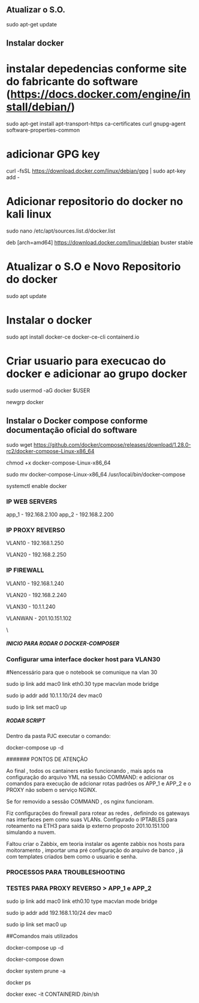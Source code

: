 
## Atualizar o S.O. 

sudo apt-get update 
 

## Instalar docker 

# instalar depedencias conforme site do fabricante do software (https://docs.docker.com/engine/install/debian/) 

sudo apt-get install apt-transport-https ca-certificates curl gnupg-agent software-properties-common


# adicionar GPG key

curl -fsSL https://download.docker.com/linux/debian/gpg | sudo apt-key add - 


# Adicionar repositorio do docker no kali linux 

sudo nano /etc/apt/sources.list.d/docker.list 

deb [arch=amd64] https://download.docker.com/linux/debian buster stable 


# Atualizar o S.O e Novo Repositorio do docker 
 
sudo apt update 


# Instalar o docker 

sudo apt install docker-ce docker-ce-cli containerd.io 





# Criar usuario para execucao do docker e adicionar ao grupo docker 

sudo usermod -aG docker $USER 

newgrp docker 


## Instalar o Docker compose conforme documentação oficial do software 


sudo wget https://github.com/docker/compose/releases/download/1.28.0-rc2/docker-compose-Linux-x86_64 

chmod +x docker-compose-Linux-x86_64 

sudo mv docker-compose-Linux-x86_64 /usr/local/bin/docker-compose 



systemctl enable docker 


### IP WEB SERVERS

app_1 - 192.168.2.100
app_2 - 192.168.2.200


### IP PROXY REVERSO

VLAN10 - 192.168.1.250

VLAN20 - 192.168.2.250


### IP FIREWALL

VLAN10 - 192.168.1.240

VLAN20 - 192.168.2.240

VLAN30 - 10.1.1.240

VLANWAN - 201.10.151.102


\


##### INICIO PARA RODAR O DOCKER-COMPOSER


### Configurar uma interface docker host para VLAN30

#Nencessário para que o notebook se comunique na vlan 30

sudo ip link add mac0 link eth0.30 type macvlan mode bridge

sudo ip addr add 10.1.1.10/24 dev mac0

sudo ip link set mac0 up 



##### RODAR SCRIPT

Dentro da pasta PJC executar o comando:

docker-compose up -d



####### PONTOS DE ATENÇÃO

Ao final , todos os cantainers estão funcionando , mais após na configuração do arquivo YML na sessão COMMAND: e adicionar os comandos para execução de adcionar rotas padrões os APP_1 e APP_2 e o PROXY não sobem o serviço NGINX.

Se for removido a sessão COMMAND , os nginx funcionam.

Fiz configurações do firewall para rotear as redes , definindo os gateways nas interfaces pem como suas VLANs. Configurado o IPTABLES para roteamento na ETH3 para saida ip externo proposto 201.10.151.100 simulando a nuvem.

Faltou criar o Zabbix, em teoria instalar os agente zabbix nos hosts para moitoramento , importar uma pré configuração do arquivo de banco , já com templates criados bem como o usuario e senha.


### PROCESSOS PARA  TROUBLESHOOTING


### TESTES PARA PROXY REVERSO > APP_1 e APP_2

sudo ip link add mac0 link eth0.10 type macvlan mode bridge

sudo ip addr add 192.168.1.10/24 dev mac0

sudo ip link set mac0 up 



##Comandos mais utilizados

docker-compose up -d

docker-compose down

docker system prune -a

docker ps

docker exec -it CONTAINERID /bin/sh




